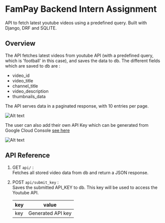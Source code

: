 # FamPay Backend Intern Assignment

API to fetch latest youtube videos using a predefined query. Built with Django, DRF and SQLITE.

## Overview 

The API fetches latest videos from youtube API (with a predefined query, which is 'football' in this case), and saves the data to db. The different fields which are saved to db are : 
- video_id
- video_title
- channel_title
- video_description
- thumbnails_data 

The API serves data in a paginated response, with 10 entries per page.

![Alt text](image.png)

The user can also add their own API Key which can be generated from Google Cloud Console [see here](https://developers.google.com/youtube/v3/getting-started)

![Alt text](image-1.png)

## API Reference 

1. GET ```api/``` : \
    Fetches all stored video data from db and return a JSON response.

2. POST ```api/submit_key``` : \
    Saves the submitted API_KEY to db. This key will be used to access the Youtube API.

    | key | value |
    | ---- | ----- |
    | key | Generated API key |



